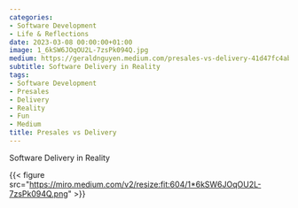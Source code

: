 ```yaml
---
categories:
- Software Development
- Life & Reflections
date: 2023-03-08 00:00:00+01:00
image: 1_6kSW6JOqOU2L-7zsPk094Q.jpg
medium: https://geraldnguyen.medium.com/presales-vs-delivery-41d47fc4ab78
subtitle: Software Delivery in Reality
tags:
- Software Development
- Presales
- Delivery
- Reality
- Fun
- Medium
title: Presales vs Delivery
---
```


Software Delivery in Reality

{{< figure src="https://miro.medium.com/v2/resize:fit:604/1*6kSW6JOqOU2L-7zsPk094Q.png" >}}
